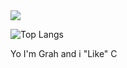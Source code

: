 <picture>
  <source
    srcset="https://github-readme-stats.vercel.app/api?username=GRATHRRAM&show_icons=true&theme=react"
    media="(prefers-color-scheme: dark)"
  />
  <source
    srcset="https://github-readme-stats.vercel.app/api?username=GRATHRRAM&show_icons=true"
    media="(prefers-color-scheme: light), (prefers-color-scheme: no-preference)"
  />
  <img src="https://github-readme-stats.vercel.app/api?username=GRATHRRAM&show_icons=true" />
</picture>

![Top Langs](https://github-readme-stats.vercel.app/api/top-langs/?username=GRATHRRAM&layout=compact&theme=react)

Yo I'm Grah and i "Like" C
